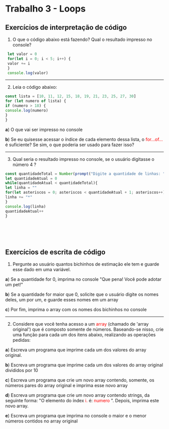 # Trabalho 3 - Loops
## Exercícios de interpretação de código
1. O que o código abaixo está fazendo? Qual o resultado impresso no 
console?

```javascript
 let valor = 0
 for(let i = 0; i < 5; i++) {
 valor += i
 }
 console.log(valor)
```

---

 2. Leia o código abaixo:
 
 ```javascript
const lista = [10, 11, 12, 15, 18, 19, 21, 23, 25, 27, 30]
 for (let numero of lista) {
 if (numero > 18) {
 console.log(numero)
 }
 }
```
**a**) O que vai ser impresso no console

**b**) Se eu quisesse acessar o índice de cada elemento dessa lista, o 
<span style="color: red;">for...of...</span> é suficiente? Se sim, o que poderia ser usado para fazer 
isso?

---

 3. Qual seria o resultado impresso no console, se o usuário digitasse o 
número 4 ?

 ```javascript
 const quantidadeTotal = Number(prompt("Digite a quantidade de linhas: "))
 let quantidadeAtual = 0
 while(quantidadeAtual < quantidadeTotal){
 let linha = ""
 for(let asteriscos = 0; asteriscos < quantidadeAtual + 1; asteriscos++){
 linha += "*"
 }
 console.log(linha)
 quantidadeAtual++
 }
```

<br><br><br>

## Exercícios de escrita de código

 1. Pergunte ao usuário quantos bichinhos de estimação ele tem e guarde 
esse dado em uma variável. 

**a**) Se a quantidade for 0, imprima no console "Que pena! Você pode 
adotar um pet!"

 **b**) Se a quantidade for maior que 0, solicite que o usuário digite os nomes 
deles, um por um, e guarde esses nomes em um array

**c**) Por fim, imprima o array com os nomes dos bichinhos no console

---

 2. Considere que você tenha acesso a um 
<span style="color: red;">array</span> (chamado de 'array 
original') que é composto somente de números. Baseando-se nisso, crie 
uma função para cada um dos itens abaixo, realizando as operações 
pedidas:

 **a**) Escreva um programa que imprime cada um dos valores do array 
original.

 **b**) Escreva um programa que imprime cada um dos valores do array 
original divididos por 10

 **c**) Escreva um programa que crie um novo array contendo, somente, os 
números pares do array original e imprima esse novo array

 **d**) Escreva um programa que crie um novo array contendo strings, da 
seguinte forma: "O elemento do índex 
<span style="color: red;">i.</span> é: 
<span style="color: red;">numero</span> ". Depois, imprima 
este novo array.

 **e**) Escreva um programa que imprima no console o maior e o menor 
números contidos no array original
